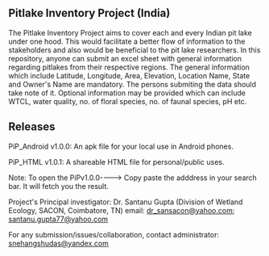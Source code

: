 ## Pitlake Inventory Project (India)
The Pitlake Inventory Project aims to cover each and every Indian pit lake under one hood. 
This would facilitate a better flow of information to the stakeholders and also would be beneficial to the pit lake researchers. 
In this repository, anyone can submit an excel sheet with general information regarding pitlakes from their respective regions. 
The general information which include Latitude, Longitude, Area, Elevation, Location Name, State and Owner's Name are mandatory. 
The persons submiting the data should take note of it.
Optional information may be provided which can include WTCL, water quality, no. of floral species, no. of faunal species, pH etc.

## Releases
PiP_Android v1.0.0: An apk file for your local use in Android phones.

PiP_HTML v1.0.1: A shareable HTML file for personal/public uses.

Note:
To open the PiPv1.0.0----> Copy paste the adddress in your search bar.
It will fetch you the result.

Project's Principal investigator: Dr. Santanu Gupta (Division of Wetland Ecology, SACON, Coimbatore, TN)
email: dr_sansacon@yahoo.com; santanu.gupta77@yahoo.com

For any submission/issues/collaboration, contact administrator: snehangshudas@yandex.com
